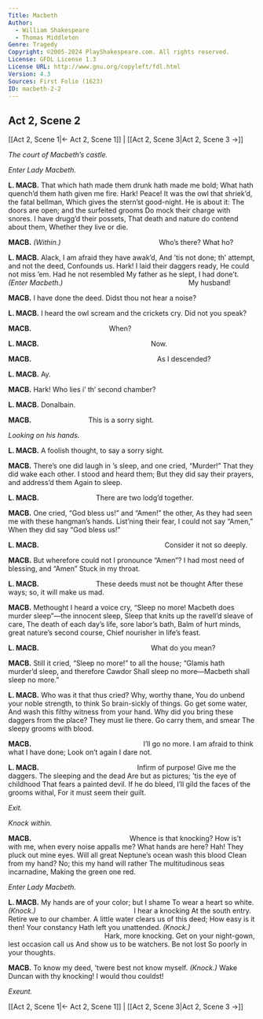 ```yaml
---
Title: Macbeth
Author: 
  - William Shakespeare
  - Thomas Middleton
Genre: Tragedy
Copyright: ©2005-2024 PlayShakespeare.com. All rights reserved.
License: GFDL License 1.3
License URL: http://www.gnu.org/copyleft/fdl.html
Version: 4.3
Sources: First Folio (1623)
ID: macbeth-2-2
---
```


## Act 2, Scene 2
[[Act 2, Scene 1|← Act 2, Scene 1]] | [[Act 2, Scene 3|Act 2, Scene 3 →]]

*The court of Macbeth’s castle.*

*Enter Lady Macbeth.*

**L. MACB.**
That which hath made them drunk hath made me bold;
What hath quench’d them hath given me fire. Hark! Peace!
It was the owl that shriek’d, the fatal bellman,
Which gives the stern’st good-night. He is about it:
The doors are open; and the surfeited grooms
Do mock their charge with snores. I have drugg’d their possets,
That death and nature do contend about them,
Whether they live or die.

**MACB.**
*(Within.)*
              Who’s there? What ho?

**L. MACB.**
Alack, I am afraid they have awak’d,
And ’tis not done; th’ attempt, and not the deed,
Confounds us. Hark! I laid their daggers ready,
He could not miss ’em. Had he not resembled
My father as he slept, I had done’t.
*(Enter Macbeth.)*
                  My husband!

**MACB.**
I have done the deed. Didst thou not hear a noise?

**L. MACB.**
I heard the owl scream and the crickets cry.
Did not you speak?

**MACB.**
           When?

**L. MACB.**
                Now.

**MACB.**
                  As I descended?

**L. MACB.**
Ay.

**MACB.**
Hark! Who lies i’ th’ second chamber?

**L. MACB.**
Donalbain.

**MACB.**
        This is a sorry sight.

*Looking on his hands.*

**L. MACB.**
A foolish thought, to say a sorry sight.

**MACB.**
There’s one did laugh in ’s sleep, and one cried, “Murder!”
That they did wake each other. I stood and heard them;
But they did say their prayers, and address’d them
Again to sleep.

**L. MACB.**
        There are two lodg’d together.

**MACB.**
One cried, “God bless us!” and “Amen!” the other,
As they had seen me with these hangman’s hands.
List’ning their fear, I could not say “Amen,”
When they did say “God bless us!”

**L. MACB.**
                  Consider it not so deeply.

**MACB.**
But wherefore could not I pronounce “Amen”?
I had most need of blessing, and “Amen”
Stuck in my throat.

**L. MACB.**
        These deeds must not be thought
After these ways; so, it will make us mad.

**MACB.**
Methought I heard a voice cry, “Sleep no more!
Macbeth does murder sleep”—the innocent sleep,
Sleep that knits up the ravell’d sleave of care,
The death of each day’s life, sore labor’s bath,
Balm of hurt minds, great nature’s second course,
Chief nourisher in life’s feast.

**L. MACB.**
                What do you mean?

**MACB.**
Still it cried, “Sleep no more!” to all the house;
“Glamis hath murder’d sleep, and therefore Cawdor
Shall sleep no more—Macbeth shall sleep no more.”

**L. MACB.**
Who was it that thus cried? Why, worthy thane,
You do unbend your noble strength, to think
So brain-sickly of things. Go get some water,
And wash this filthy witness from your hand.
Why did you bring these daggers from the place?
They must lie there. Go carry them, and smear
The sleepy grooms with blood.

**MACB.**
                I’ll go no more.
I am afraid to think what I have done;
Look on’t again I dare not.

**L. MACB.**
              Infirm of purpose!
Give me the daggers. The sleeping and the dead
Are but as pictures; ’tis the eye of childhood
That fears a painted devil. If he do bleed,
I’ll gild the faces of the grooms withal,
For it must seem their guilt.

*Exit.*

*Knock within.*

**MACB.**
              Whence is that knocking?
How is’t with me, when every noise appalls me?
What hands are here? Hah! They pluck out mine eyes.
Will all great Neptune’s ocean wash this blood
Clean from my hand? No; this my hand will rather
The multitudinous seas incarnadine,
Making the green one red.

*Enter Lady Macbeth.*

**L. MACB.**
My hands are of your color; but I shame
To wear a heart so white.
*(Knock.)*
              I hear a knocking
At the south entry. Retire we to our chamber.
A little water clears us of this deed;
How easy is it then! Your constancy
Hath left you unattended.
*(Knock.)*
              Hark, more knocking.
Get on your night-gown, lest occasion call us
And show us to be watchers. Be not lost
So poorly in your thoughts.

**MACB.**
To know my deed, ’twere best not know myself.
*(Knock.)*
Wake Duncan with thy knocking! I would thou couldst!

*Exeunt.*

[[Act 2, Scene 1|← Act 2, Scene 1]] | [[Act 2, Scene 3|Act 2, Scene 3 →]]